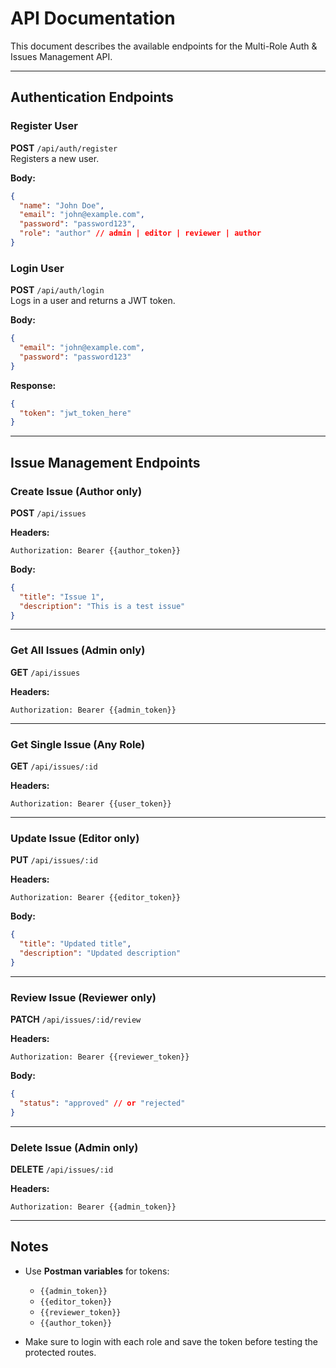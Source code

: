 # API Documentation

This document describes the available endpoints for the Multi-Role Auth & Issues Management API.

---

## Authentication Endpoints

### Register User
**POST** `/api/auth/register`  
Registers a new user.  

**Body:**
```json
{
  "name": "John Doe",
  "email": "john@example.com",
  "password": "password123",
  "role": "author" // admin | editor | reviewer | author
}
```

### Login User
**POST** `/api/auth/login`  
Logs in a user and returns a JWT token.  

**Body:**
```json
{
  "email": "john@example.com",
  "password": "password123"
}
```

**Response:**
```json
{
  "token": "jwt_token_here"
}
```

---

## Issue Management Endpoints

### Create Issue (Author only)
**POST** `/api/issues`  

**Headers:**
```
Authorization: Bearer {{author_token}}
```

**Body:**
```json
{
  "title": "Issue 1",
  "description": "This is a test issue"
}
```

---

### Get All Issues (Admin only)
**GET** `/api/issues`  

**Headers:**
```
Authorization: Bearer {{admin_token}}
```

---

### Get Single Issue (Any Role)
**GET** `/api/issues/:id`  

**Headers:**
```
Authorization: Bearer {{user_token}}
```

---

### Update Issue (Editor only)
**PUT** `/api/issues/:id`  

**Headers:**
```
Authorization: Bearer {{editor_token}}
```

**Body:**
```json
{
  "title": "Updated title",
  "description": "Updated description"
}
```

---

### Review Issue (Reviewer only)
**PATCH** `/api/issues/:id/review`  

**Headers:**
```
Authorization: Bearer {{reviewer_token}}
```

**Body:**
```json
{
  "status": "approved" // or "rejected"
}
```

---

### Delete Issue (Admin only)
**DELETE** `/api/issues/:id`  

**Headers:**
```
Authorization: Bearer {{admin_token}}
```

---

## Notes
- Use **Postman variables** for tokens:  
  - `{{admin_token}}`  
  - `{{editor_token}}`  
  - `{{reviewer_token}}`  
  - `{{author_token}}`  

- Make sure to login with each role and save the token before testing the protected routes.
